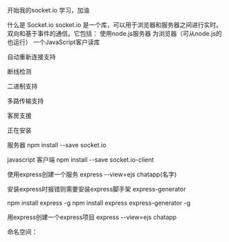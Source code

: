 开始我的socket.io 学习，加油


什么是 Socket.io 
socket.io 是一个库，可以用于浏览器和服务器之间进行实时。双向和基于事件的通信。它包括：
  使用node.js服务器
  为浏览器（可从node.js的也运行） 一个JavaScript客户读库


自动重新连接支持

断线检测

二进制支持

多路传输支持

客房支援

正在安装

  服务器
  npm install --save socket.io

  javascript 客户端
  npm install --save socket.io-client


使用express创建一个服务
 express --view=ejs chatapp(名字)


 安装express时报错则需要安装express脚手架 express-generator

 npm install express -g
 npm install express express-generator -g

 用express创建一个express项目
 express --view=ejs chatapp
 



 命名空间：
  


